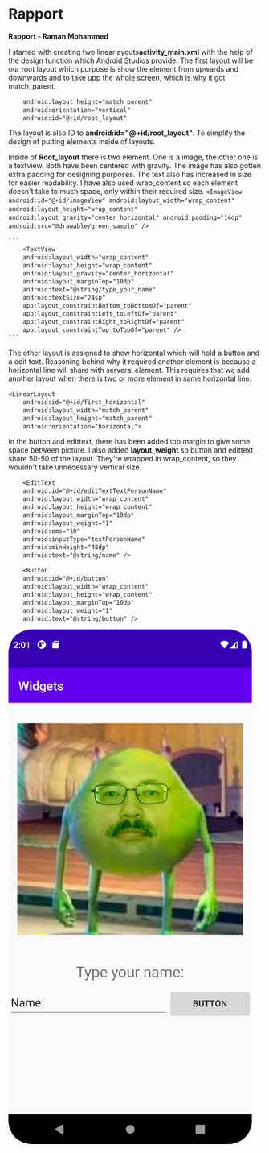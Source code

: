 
# Rapport

  **Rapport - Raman Mohammed**
  
I started with creating two linearlayouts**activity_main.xml** with the help of the design function which Android Studios provide.
  The first layout will be our root layout which purpose is show the element from upwards and downwards and to take upp the whole screen, which is why it got match_parent.
  
```android:layout_width="match_parent"
    android:layout_height="match_parent"
    android:orientation="vertical"
    android:id="@+id/root_layout"
   ```
  
  The layout is also ID to **android:id="@+id/root_layout"**. To simplify the design of putting elements inside of layouts.
  
Inside of **Root_layout** there is two element. One is a image, the other one is a textview. Both have been centered with gravity. The image has also gotten extra padding for designing purposes. The text also has increased in size for easier readability.
I have also used wrap_content so each element doesn't take to much space, only within their required size.
    ```
        <ImageView
        android:id="@+id/imageView"
        android:layout_width="wrap_content"
        android:layout_height="wrap_content"
        android:layout_gravity="center_horizontal"
        android:padding="14dp"
        android:src="@drawable/green_sample" />
    ```

    ```
        <TextView
        android:layout_width="wrap_content"
        android:layout_height="wrap_content"
        android:layout_gravity="center_horizontal"
        android:layout_marginTop="10dp"
        android:text="@string/type_your_name"
        android:textSize="24sp"
        app:layout_constraintBottom_toBottomOf="parent"
        app:layout_constraintLeft_toLeftOf="parent"
        app:layout_constraintRight_toRightOf="parent"
        app:layout_constraintTop_toTopOf="parent" />
    ```
  
  The other layout is assigned to show horizontal which will hold a button and a edit text. Reasoning behind why it required another element is because a horizontal line will share with serveral element.
This requires that we add another layout when there is two or more element in same horizontal line.

```    
<LinearLayout
    android:id="@+id/first_horizontal"
    android:layout_width="match_parent"
    android:layout_height="match_parent"
    android:orientation="horizontal">
```

In the button and edittext, there has been added top margin to give some space between picture. I also added **layout_weight** so button and edittext share 50-50 of the layout.
They're wrapped in wrap_content, so they wouldn't take unnecessary vertical size.

```
    <EditText
    android:id="@+id/editTextTextPersonName"
    android:layout_width="wrap_content"
    android:layout_height="wrap_content"
    android:layout_marginTop="10dp"
    android:layout_weight="1"
    android:ems="10"
    android:inputType="textPersonName"
    android:minHeight="48dp"
    android:text="@string/name" />
```

```
    <Button
    android:id="@+id/button"
    android:layout_width="wrap_content"
    android:layout_height="wrap_content"
    android:layout_marginTop="10dp"
    android:layout_weight="1"
    android:text="@string/button" />
```

 
   
 
        
  

![](front_page.png)

